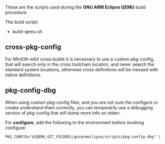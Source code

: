 These are the scripts used during the **GNU ARM Eclipse QEMU** build procedure.

The build script:

* build-qemu.sh

## cross-pkg-config

For MinGW-w64 cross builds it is necessary to use a custom pkg-config, that will search only in the cross toolchain location, and never search the standard system locations, otherwise cross definitions will be messed with native definitions.

## pkg-config-dbg 

When using custom pkg-config files, and you are not sure the configure or cmake understand them correctly, you can temporarily use a debugging version of pkg-config that will dump more info on stderr.

For **configure**, add the following to the environment before invoking configure:

	PKG_CONFIG="${QEMU_GIT_FOLDER}/gnuarmeclipse/scripts/pkg-config-dbg" \

